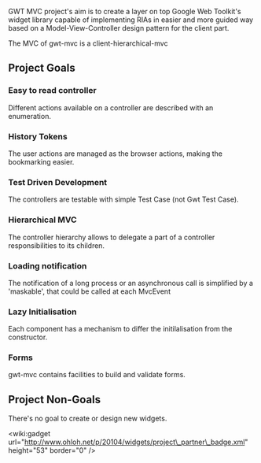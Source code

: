 GWT MVC project's aim is to create a layer on top Google Web Toolkit's widget library capable of implementing RIAs in easier and more guided way based on a Model-View-Controller design pattern for the client part.

The MVC of gwt-mvc is a client-hierarchical-mvc

## Project Goals ##

### Easy to read controller ###
Different actions available on a controller are described with an enumeration.

### History Tokens ###
The user actions are managed as the browser actions, making the bookmarking easier.

### Test Driven Development ###
The controllers are testable with simple Test Case (not Gwt Test Case).

### Hierarchical MVC ###
The controller hierarchy allows to delegate a part of a controller responsibilities to its children.

### Loading notification ###
The notification of a long process or an asynchronous call is simplified by a 'maskable', that could be called at each MvcEvent

### Lazy Initialisation ###
Each component has a mechanism to differ the initilalisation from the constructor.

### Forms ###
gwt-mvc contains facilities to build and validate forms.


## Project Non-Goals ##
There's no goal to create or design new widgets.

&lt;wiki:gadget url="http://www.ohloh.net/p/20104/widgets/project\_partner\_badge.xml" height="53"  border="0" /&gt;
